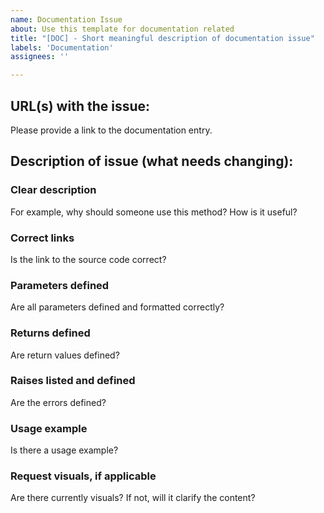 ```yaml
---
name: Documentation Issue
about: Use this template for documentation related
title: "[DOC] - Short meaningful description of documentation issue"
labels: 'Documentation'
assignees: ''

---
```


## URL(s) with the issue:
Please provide a link to the documentation entry.

## Description of issue (what needs changing):

### Clear description
For example, why should someone use this method? How is it useful?

### Correct links
Is the link to the source code correct?

### Parameters defined
Are all parameters defined and formatted correctly?

### Returns defined
Are return values defined?

### Raises listed and defined
Are the errors defined?

### Usage example
Is there a usage example?

### Request visuals, if applicable
Are there currently visuals? If not, will it clarify the content?
